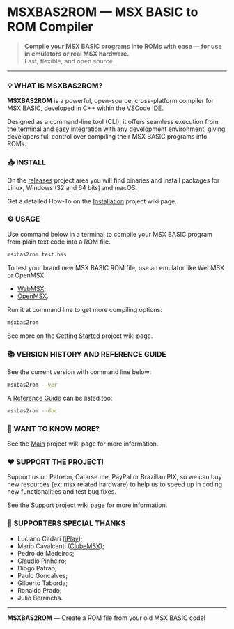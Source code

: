 # MSXBAS2ROM — MSX BASIC to ROM Compiler

> **Compile your MSX BASIC programs into ROMs with ease — for use in emulators or real MSX hardware.**  
> Fast, flexible, and open source.

---

### 💡 WHAT IS MSXBAS2ROM?

**MSXBAS2ROM** is a powerful, open-source, cross-platform compiler for MSX BASIC, developed in C++ within the VSCode IDE. 

Designed as a command-line tool (CLI), it offers seamless execution from the terminal and easy integration with any development environment, giving developers full control over compiling their MSX BASIC programs into ROMs.

### 📥 INSTALL

On the [releases](https://github.com/amaurycarvalho/msxbas2rom/releases) project area you will find binaries and install packages for Linux, Windows (32 and 64 bits) and macOS.

Get a detailed How-To on the [Installation](https://github.com/amaurycarvalho/msxbas2rom/wiki/Install) project wiki page.

### ⚙️ USAGE

Use command below in a terminal to compile your MSX BASIC program from plain text code into a ROM file.

```bash
msxbas2rom test.bas
```

To test your brand new MSX BASIC ROM file, use an emulator like WebMSX or OpenMSX:

- [WebMSX](https://webmsx.org/);
- [OpenMSX](https://openmsx.org/).

Run it at command line to get more compiling options:

```bash
msxbas2rom
```

See more on the [Getting Started](https://github.com/amaurycarvalho/msxbas2rom/wiki/Gettingstarted) project wiki page.

### 📚 VERSION HISTORY AND REFERENCE GUIDE

See the current version with command line below:

```bash
msxbas2rom --ver
```

A [Reference Guide](https://github.com/amaurycarvalho/msxbas2rom/wiki/Documentation) can be listed too:

```bash
msxbas2rom --doc
```

### 🧠 WANT TO KNOW MORE?

See the [Main](https://github.com/amaurycarvalho/msxbas2rom/wiki) project wiki page for more information.

### ❤️ SUPPORT THE PROJECT!

Support us on Patreon, Catarse.me, PayPal or Brazilian PIX, so we can buy new resources (ex: msx related hardware) to help us to speed up in coding new functionalities and test bug fixes.

See the [Support](https://github.com/amaurycarvalho/msxbas2rom/wiki#%EF%B8%8F-support-the-project) project wiki page for more information.

### 🚀 SUPPORTERS SPECIAL THANKS

- Luciano Cadari ([iPlay](http://www.iplay.com.br));
- Mario Cavalcanti ([ClubeMSX](http://www.clubemsx.com.br));
- Pedro de Medeiros;
- Claudio Pinheiro;
- Diogo Patrao;
- Paulo Goncalves;
- Gilberto Taborda;
- Ronaldo Prado;
- Julio Berrincha.

---

**MSXBAS2ROM** — Create a ROM file from your old MSX BASIC code!
